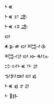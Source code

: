 <div class='block'>
<div class='line'>𒈨𒌍</div>
<div class='line'>𒈨𒌍 𒐏𒁹 𒂁</div>
<div class='line'>𒈨𒌍 𒌋𒐉 𒂁</div>
<div class='line'>𒊭</div>
<div class='line'>𒀭𒉌𒌑 𒊭 𒅋𒆠</div>
<div class='line'>𒅋𒆪 𒊭 𒁍𒊑𒋙𒉡</div>
<div class='line'>𒄞𒀴𒈨𒌍 𒁹𒈨 𒇻</div>
<div class='line'>𒈠𒁕𒌅 𒊭 𒌗</div>
<div class='line'>𒈨𒌍 𒌗 𒐐 𒇻</div>
<div class='line'>𒈨 𒃲</div>
</div>